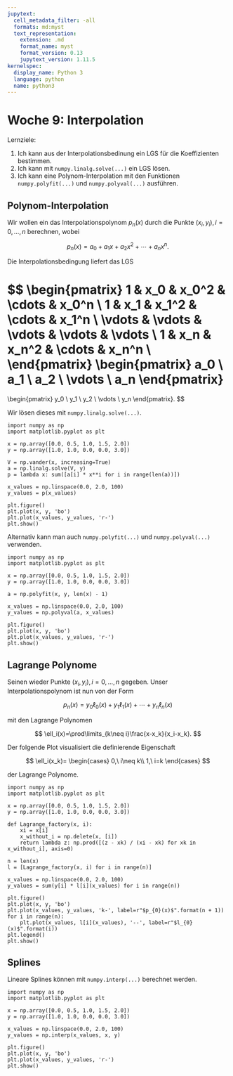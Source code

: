 ```yaml
---
jupytext:
  cell_metadata_filter: -all
  formats: md:myst
  text_representation:
    extension: .md
    format_name: myst
    format_version: 0.13
    jupytext_version: 1.11.5
kernelspec:
  display_name: Python 3
  language: python
  name: python3
---
```


# Woche 9: Interpolation

Lernziele:

1. Ich kann aus der Interpolationsbedinung ein LGS für die Koeffizienten bestimmen.
2. Ich kann mit `numpy.linalg.solve(...)` ein LGS lösen.
3. Ich kann eine Polynom-Interpolation mit den Funktionen `numpy.polyfit(...)` und `numpy.polyval(...)` ausführen.

## Polynom-Interpolation

Wir wollen ein das Interpolationspolynom $p_n(x)$ durch die Punkte $(x_i,y_i),i=0,\ldots,n$ berechnen, wobei

$$
p_n(x)=a_0+a_1x+a_2x^2+\cdots+a_nx^n.
$$

Die Interpolationsbedingung liefert das LGS

$$
\begin{pmatrix}
    1 & x_0 & x_0^2 & \cdots & x_0^n \\
    1 & x_1 & x_1^2 & \cdots & x_1^n \\
    \vdots & \vdots & \vdots & \vdots & \vdots \\
    1 & x_n & x_n^2 & \cdots & x_n^n \\
\end{pmatrix}
\begin{pmatrix}
    a_0 \\
    a_1 \\
    a_2 \\
    \vdots \\
    a_n
\end{pmatrix}
=
\begin{pmatrix}
    y_0 \\
    y_1 \\
    y_2 \\
    \vdots \\
    y_n
\end{pmatrix}.
$$

Wir lösen dieses mit `numpy.linalg.solve(...)`.

```{code-cell} ipython3
import numpy as np
import matplotlib.pyplot as plt

x = np.array([0.0, 0.5, 1.0, 1.5, 2.0])
y = np.array([1.0, 1.0, 0.0, 0.0, 3.0])

V = np.vander(x, increasing=True)
a = np.linalg.solve(V, y)
p = lambda x: sum([a[i] * x**i for i in range(len(a))])

x_values = np.linspace(0.0, 2.0, 100)
y_values = p(x_values)

plt.figure()
plt.plot(x, y, 'bo')
plt.plot(x_values, y_values, 'r-')
plt.show()
```

Alternativ kann man auch `numpy.polyfit(...)` und `numpy.polyval(...)` verwenden.

```{code-cell} ipython3
import numpy as np
import matplotlib.pyplot as plt

x = np.array([0.0, 0.5, 1.0, 1.5, 2.0])
y = np.array([1.0, 1.0, 0.0, 0.0, 3.0])

a = np.polyfit(x, y, len(x) - 1)

x_values = np.linspace(0.0, 2.0, 100)
y_values = np.polyval(a, x_values)

plt.figure()
plt.plot(x, y, 'bo')
plt.plot(x_values, y_values, 'r-')
plt.show()
```

## Lagrange Polynome

Seinen wieder Punkte $(x_i,y_i),i=0,\ldots,n$ gegeben.
Unser Interpolationspolynom ist nun von der Form

$$
p_n(x)=y_0\ell_0(x)+y_1\ell_1(x)+\cdots+y_n\ell_n(x)
$$

mit den Lagrange Polynomen

$$
\ell_i(x)=\prod\limits_{k\neq i}\frac{x-x_k}{x_i-x_k}.
$$

Der folgende Plot visualisiert die definierende Eigenschaft

$$
\ell_i(x_k)=
\begin{cases}
0,\ i\neq k\\
1,\ i=k
\end{cases}
$$

der Lagrange Polynome.

```{code-cell} ipython3
import numpy as np
import matplotlib.pyplot as plt

x = np.array([0.0, 0.5, 1.0, 1.5, 2.0])
y = np.array([1.0, 1.0, 0.0, 0.0, 3.0])

def Lagrange_factory(x, i):
    xi = x[i]
    x_without_i = np.delete(x, [i])
    return lambda z: np.prod([(z - xk) / (xi - xk) for xk in x_without_i], axis=0)

n = len(x)
l = [Lagrange_factory(x, i) for i in range(n)]

x_values = np.linspace(0.0, 2.0, 100)
y_values = sum(y[i] * l[i](x_values) for i in range(n))

plt.figure()
plt.plot(x, y, 'bo')
plt.plot(x_values, y_values, 'k-', label=r"$p_{0}(x)$".format(n + 1))
for i in range(n):
	plt.plot(x_values, l[i](x_values), '--', label=r"$l_{0}(x)$".format(i))
plt.legend()
plt.show()
```

## Splines

Lineare Splines können mit `numpy.interp(...)` berechnet werden.

```{code-cell} ipython3
import numpy as np
import matplotlib.pyplot as plt

x = np.array([0.0, 0.5, 1.0, 1.5, 2.0])
y = np.array([1.0, 1.0, 0.0, 0.0, 3.0])

x_values = np.linspace(0.0, 2.0, 100)
y_values = np.interp(x_values, x, y)

plt.figure()
plt.plot(x, y, 'bo')
plt.plot(x_values, y_values, 'r-')
plt.show()
```